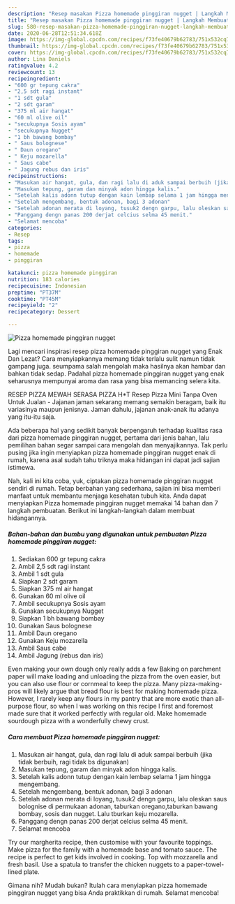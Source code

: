 ```yaml
---
description: "Resep masakan Pizza homemade pinggiran nugget | Langkah Membuat Pizza homemade pinggiran nugget Yang Enak Dan Lezat"
title: "Resep masakan Pizza homemade pinggiran nugget | Langkah Membuat Pizza homemade pinggiran nugget Yang Enak Dan Lezat"
slug: 580-resep-masakan-pizza-homemade-pinggiran-nugget-langkah-membuat-pizza-homemade-pinggiran-nugget-yang-enak-dan-lezat
date: 2020-06-28T12:51:34.618Z
image: https://img-global.cpcdn.com/recipes/f73fe40679b62783/751x532cq70/pizza-homemade-pinggiran-nugget-foto-resep-utama.jpg
thumbnail: https://img-global.cpcdn.com/recipes/f73fe40679b62783/751x532cq70/pizza-homemade-pinggiran-nugget-foto-resep-utama.jpg
cover: https://img-global.cpcdn.com/recipes/f73fe40679b62783/751x532cq70/pizza-homemade-pinggiran-nugget-foto-resep-utama.jpg
author: Lina Daniels
ratingvalue: 4.2
reviewcount: 13
recipeingredient:
- "600 gr tepung cakra"
- "2,5 sdt ragi instant"
- "1 sdt gula"
- "2 sdt garam"
- "375 ml air hangat"
- "60 ml olive oil"
- "secukupnya Sosis ayam"
- "secukupnya Nugget"
- "1 bh bawang bombay"
- " Saus bolognese"
- " Daun oregano"
- " Keju mozarella"
- " Saus cabe"
- " Jagung rebus dan iris"
recipeinstructions:
- "Masukan air hangat, gula, dan ragi lalu di aduk sampai berbuih (jika tidak berbuih, ragi tidak bs digunakan)"
- "Masukan tepung, garam dan minyak adon hingga kalis."
- "Setelah kalis adonn tutup dengan kain lembap selama 1 jam hingga mengembang."
- "Setelah mengembang, bentuk adonan, bagi 3 adonan"
- "Setelah adonan merata di loyang, tusuk2 dengn garpu, lalu oleskan saus bolognise di permukaan adonan, taburkan oregano,taburkan bawang bombay, sosis dan nugget. Lalu tburkan keju mozarella."
- "Panggang dengn panas 200 derjat celcius selma 45 menit."
- "Selamat mencoba"
categories:
- Resep
tags:
- pizza
- homemade
- pinggiran

katakunci: pizza homemade pinggiran 
nutrition: 183 calories
recipecuisine: Indonesian
preptime: "PT37M"
cooktime: "PT45M"
recipeyield: "2"
recipecategory: Dessert

---
```



![Pizza homemade pinggiran nugget](https://img-global.cpcdn.com/recipes/f73fe40679b62783/751x532cq70/pizza-homemade-pinggiran-nugget-foto-resep-utama.jpg)

Lagi mencari inspirasi resep pizza homemade pinggiran nugget yang Enak Dan Lezat? Cara menyiapkannya memang tidak terlalu sulit namun tidak gampang juga. seumpama salah mengolah maka hasilnya akan hambar dan bahkan tidak sedap. Padahal pizza homemade pinggiran nugget yang enak seharusnya mempunyai aroma dan rasa yang bisa memancing selera kita.

RESEP PIZZA MEWAH SERASA PIZZA H*T Resep Pizza Mini Tanpa Oven Untuk Jualan - Jajanan jaman sekarang memang semakin beragam, baik itu variasinya maupun jenisnya. Jaman dahulu, jajanan anak-anak itu adanya yang itu-itu saja.

Ada beberapa hal yang sedikit banyak berpengaruh terhadap kualitas rasa dari pizza homemade pinggiran nugget, pertama dari jenis bahan, lalu pemilihan bahan segar sampai cara mengolah dan menyajikannya. Tak perlu pusing jika ingin menyiapkan pizza homemade pinggiran nugget enak di rumah, karena asal sudah tahu triknya maka hidangan ini dapat jadi sajian istimewa.


Nah, kali ini kita coba, yuk, ciptakan pizza homemade pinggiran nugget sendiri di rumah. Tetap berbahan yang sederhana, sajian ini bisa memberi manfaat untuk membantu menjaga kesehatan tubuh kita. Anda dapat menyiapkan Pizza homemade pinggiran nugget memakai 14 bahan dan 7 langkah pembuatan. Berikut ini langkah-langkah dalam membuat hidangannya.

<!--inarticleads1-->

##### Bahan-bahan dan bumbu yang digunakan untuk pembuatan Pizza homemade pinggiran nugget:

1. Sediakan 600 gr tepung cakra
1. Ambil 2,5 sdt ragi instant
1. Ambil 1 sdt gula
1. Siapkan 2 sdt garam
1. Siapkan 375 ml air hangat
1. Gunakan 60 ml olive oil
1. Ambil secukupnya Sosis ayam
1. Gunakan secukupnya Nugget
1. Siapkan 1 bh bawang bombay
1. Gunakan  Saus bolognese
1. Ambil  Daun oregano
1. Gunakan  Keju mozarella
1. Ambil  Saus cabe
1. Ambil  Jagung (rebus dan iris)


Even making your own dough only really adds a few Baking on parchment paper will make loading and unloading the pizza from the oven easier, but you can also use flour or cornmeal to keep the pizza. Many pizza-making-pros will likely argue that bread flour is best for making homemade pizza. However, I rarely keep any flours in my pantry that are more exotic than all-purpose flour, so when I was working on this recipe I first and foremost made sure that it worked perfectly with regular old. Make homemade sourdough pizza with a wonderfully chewy crust. 

<!--inarticleads2-->

##### Cara membuat Pizza homemade pinggiran nugget:

1. Masukan air hangat, gula, dan ragi lalu di aduk sampai berbuih (jika tidak berbuih, ragi tidak bs digunakan)
1. Masukan tepung, garam dan minyak adon hingga kalis.
1. Setelah kalis adonn tutup dengan kain lembap selama 1 jam hingga mengembang.
1. Setelah mengembang, bentuk adonan, bagi 3 adonan
1. Setelah adonan merata di loyang, tusuk2 dengn garpu, lalu oleskan saus bolognise di permukaan adonan, taburkan oregano,taburkan bawang bombay, sosis dan nugget. Lalu tburkan keju mozarella.
1. Panggang dengn panas 200 derjat celcius selma 45 menit.
1. Selamat mencoba


Try our margherita recipe, then customise with your favourite toppings. Make pizza for the family with a homemade base and tomato sauce. The recipe is perfect to get kids involved in cooking. Top with mozzarella and fresh basil. Use a spatula to transfer the chicken nuggets to a paper-towel-lined plate. 

Gimana nih? Mudah bukan? Itulah cara menyiapkan pizza homemade pinggiran nugget yang bisa Anda praktikkan di rumah. Selamat mencoba!
